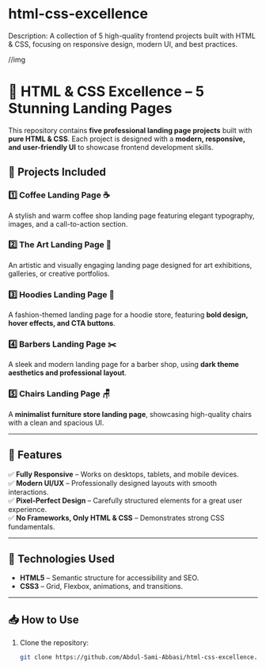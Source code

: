 # html-css-excellence
Description: A collection of 5 high-quality frontend projects built with HTML &amp; CSS, focusing on responsive design, modern UI, and best practices.

//img

# 🌟 HTML & CSS Excellence – 5 Stunning Landing Pages  

This repository contains **five professional landing page projects** built with **pure HTML & CSS**. Each project is designed with a **modern, responsive, and user-friendly UI** to showcase frontend development skills.  

## 🚀 Projects Included  
### 1️⃣ Coffee Landing Page ☕  
A stylish and warm coffee shop landing page featuring elegant typography, images, and a call-to-action section.  

### 2️⃣ The Art Landing Page 🎨  
An artistic and visually engaging landing page designed for art exhibitions, galleries, or creative portfolios.  

### 3️⃣ Hoodies Landing Page 👕  
A fashion-themed landing page for a hoodie store, featuring **bold design, hover effects, and CTA buttons**.  

### 4️⃣ Barbers Landing Page ✂️  
A sleek and modern landing page for a barber shop, using **dark theme aesthetics and professional layout**.  

### 5️⃣ Chairs Landing Page 🪑  
A **minimalist furniture store landing page**, showcasing high-quality chairs with a clean and spacious UI.  

---

## 🎯 **Features**  
✅ **Fully Responsive** – Works on desktops, tablets, and mobile devices.  
✅ **Modern UI/UX** – Professionally designed layouts with smooth interactions.  
✅ **Pixel-Perfect Design** – Carefully structured elements for a great user experience.  
✅ **No Frameworks, Only HTML & CSS** – Demonstrates strong CSS fundamentals.  

---

## 📜 **Technologies Used**  
- **HTML5** – Semantic structure for accessibility and SEO.  
- **CSS3** – Grid, Flexbox, animations, and transitions.  

---

## 📥 **How to Use**  
1. Clone the repository:  
   ```sh
   git clone https://github.com/Abdul-Sami-Abbasi/html-css-excellence.git
